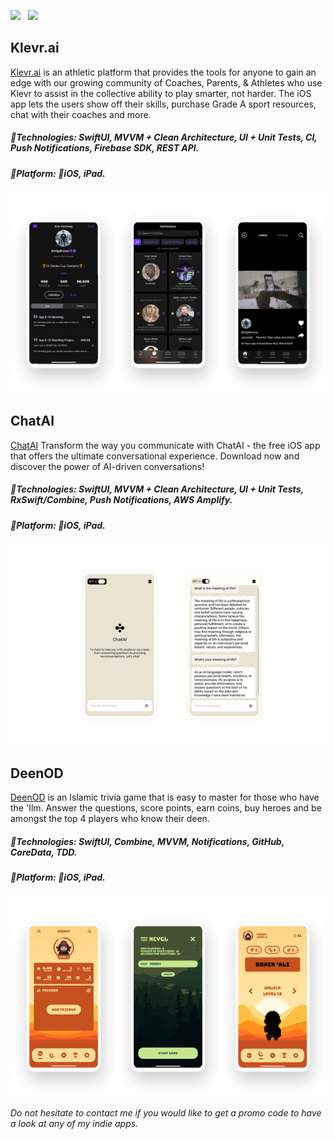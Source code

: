 <a href="https://apps.apple.com/us/developer/mahmoud-youssef/id1530725263" target="_blank"><img src="https://img.shields.io/badge/App%20Store-Mahmoud%20Youssef-green.svg?style=for-the-badge&logo=apple&logoColor=white"></a>&nbsp;&nbsp;&nbsp;<a href="https://linkedin.com/in/deenod" target="_blank"><img src="https://img.shields.io/badge/linkedin-mahmoud-blue.svg?style=for-the-badge&logo=linkedin&logoColor=white"></a>

## Klevr.ai
[Klevr.ai](https://klevr.ai) is an athletic platform that provides the tools for anyone to gain an edge with our growing community of Coaches, Parents, & Athletes who use Klevr to assist in the collective ability to play smarter, not harder. The iOS app lets the users show off their skills, purchase Grade A sport resources, chat with their coaches and more.

##### 🔨Technologies: SwiftUI, MVVM + Clean Architecture, UI + Unit Tests, CI, Push Notifications, Firebase SDK, REST API.
##### 🚀Platform: 📱iOS, iPad.
<p align="center">
<a href="https://apps.apple.com/ca/app/klevr-sports/id1560186555" target="_blank"><img src="images/klevr/klevr.png" width="900" title="Klevr"></a>
</p>

## ChatAI
[ChatAI](https://openai.com) Transform the way you communicate with ChatAI - the free iOS app that offers the ultimate conversational experience. Download now and discover the power of AI-driven conversations!

##### 🔨Technologies: SwiftUI, MVVM + Clean Architecture, UI + Unit Tests, RxSwift/Combine, Push Notifications, AWS Amplify.
##### 🚀Platform: 📱iOS, iPad.
<p align="center">
<a href="" target="_blank"><img src="images/chatai/chatai.png" width="900" title="ChatAI"></a>
</p>

## DeenOD
[DeenOD](https://deenoverdunya.io) is an Islamic trivia game that is easy to master for those who have the 'Ilm. Answer the questions, score points, earn coins, buy heroes and be amongst the top 4 players who know their deen.

##### 🔨Technologies: SwiftUI, Combine, MVVM, Notifications, GitHub, CoreData, TDD.
##### 🚀Platform: 📱iOS, iPad.
<p align="center">
<a href="https://apps.apple.com/us/app/deenod/id1559388503" target="_blank"><img src="images/deenod/deenod.png" width="900" title="DeenOD"></a>
</p>

*Do not hesitate to contact me if you would like to get a promo code to have a look at any of my indie apps.*
